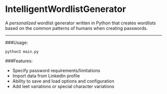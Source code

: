# IntelligentWordlistGenerator
A *personalized* wordlist generator written in Python that creates wordlists based on the common patterns of humans when creating passwords. 


---
###Usage:

`python3 main.py`

###Features:

* Specify password requirements/limitations
* Import data from LinkedIn profile
* Ability to save and load options and configuration
* Add leet variations or special character variations
